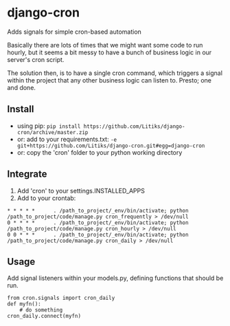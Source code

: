 # django-cron
Adds signals for simple cron-based automation

Basically there are lots of times that we might want some code to run hourly, but it seems a bit messy to have a bunch of business logic in our server's cron script. 

The solution then, is to have a single cron command, which triggers a signal within the project that any other business logic can listen to. Presto; one and done.


Install
-------

- using pip: `pip install https://github.com/Litiks/django-cron/archive/master.zip`
- or: add to your requirements.txt: `-e git+https://github.com/Litiks/django-cron.git#egg=django-cron`
- or: copy the 'cron' folder to your python working directory


Integrate
---------

1. Add 'cron' to your settings.INSTALLED_APPS
2. Add to your crontab:

```
* * * * *      . /path_to_project/_env/bin/activate; python /path_to_project/code/manage.py cron_frequently > /dev/null
0 * * * *      . /path_to_project/_env/bin/activate; python /path_to_project/code/manage.py cron_hourly > /dev/null
0 0 * * *      . /path_to_project/_env/bin/activate; python /path_to_project/code/manage.py cron_daily > /dev/null
```


Usage
-----

Add signal listeners within your models.py, defining functions that should be run.

```
from cron.signals import cron_daily
def myfn():
    # do something
cron_daily.connect(myfn)
``` 

